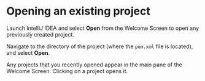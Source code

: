 # Opening an existing project

Launch IntelliJ IDEA and select **Open** from the Welcome Screen to open any previously created project.

Navigate to the directory of the project (where the `pom.xml` file is located), and select **Open**.

Any projects that you recently opened appear in the main pane of the Welcome Screen. Clicking on a project opens it.